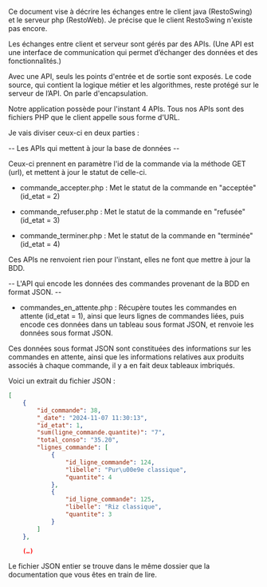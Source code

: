 Ce document vise à décrire les échanges entre le client java (RestoSwing) et le serveur php (RestoWeb). Je précise que le client RestoSwing n'existe pas encore.

Les échanges entre client et serveur sont gérés par des APIs. (Une API est une interface de communication qui permet d’échanger des données et des fonctionnalités.)

Avec une API, seuls les points d'entrée et de sortie sont exposés. Le code source, qui contient la logique métier et les algorithmes, reste protégé sur le serveur de l’API. On parle d'encapsulation.

Notre application possède pour l'instant 4 APIs. Tous nos APIs sont des fichiers PHP que le client appelle sous forme d'URL. 

Je vais diviser ceux-ci en deux parties :

-- Les APIs qui mettent à jour la base de données --

Ceux-ci prennent en paramètre l'id de la commande via la méthode GET (url), et mettent à jour le statut de celle-ci.

- commande_accepter.php : Met le statut de la commande en "acceptée" (id_etat = 2)

- commande_refuser.php : Met le statut de la commande en "refusée" (id_etat = 3)

- commande_terminer.php : Met le statut de la commande en "terminée" (id_etat = 4)

Ces APIs ne renvoient rien pour l'instant, elles ne font que mettre à jour la BDD.


-- L'API qui encode les données des commandes provenant de la BDD en format JSON. --

- commandes_en_attente.php : Récupère toutes les commandes en attente (id_etat = 1), ainsi que leurs lignes de commandes liées, puis encode ces données dans un tableau sous format JSON, et renvoie les données sous format JSON.

Ces données sous format JSON sont constituées des informations sur les commandes en attente, ainsi que les informations relatives aux produits associés à chaque commande, il y a en fait deux tableaux imbriqués.

Voici un extrait du fichier JSON : 

```json
[
    {
        "id_commande": 38,
        "_date": "2024-11-07 11:30:13",
        "id_etat": 1,
        "sum(ligne_commande.quantite)": "7",
        "total_conso": "35.20",
        "lignes_commande": [
            {
                "id_ligne_commande": 124,
                "libelle": "Pur\u00e9e classique",
                "quantite": 4
            },
            {
                "id_ligne_commande": 125,
                "libelle": "Riz classique",
                "quantite": 3
            }
        ]
    },

    (…)
```

Le fichier JSON entier se trouve dans le même dossier que la documentation que vous êtes en train de lire.